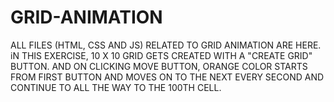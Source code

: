 # GRID-ANIMATION
ALL FILES (HTML, CSS  AND JS) RELATED  TO GRID  ANIMATION ARE  HERE.  iN THIS EXERCISE, 10 X 10 GRID GETS  CREATED  WITH A "CREATE  GRID" BUTTON.  AND ON CLICKING MOVE  BUTTON, ORANGE  COLOR STARTS  FROM FIRST BUTTON AND MOVES ON TO THE NEXT  EVERY SECOND AND CONTINUE TO ALL THE WAY TO THE 100TH CELL.

